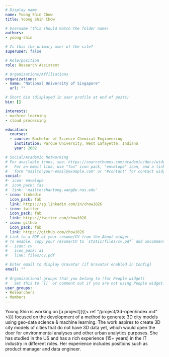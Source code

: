 ```yaml
---
# Display name
name: Yoong Shin Chow
title: Yoong Shin Chow

# Username (this should match the folder name)
authors:
- yoong-shin

# Is this the primary user of the site?
superuser: false

# Role/position
role: Research Assistant

# Organizations/Affiliations
organizations:
- name: "National University of Singapore"
  url: ""

# Short bio (displayed in user profile at end of posts)
bio: []

interests:
- machine learning
- cloud processing

education:
  courses:
  - course: Bachelor of Science Chemical Engineering
    institution: Purdue University, West Lafayette, Indiana
    year: 2002

# Social/Academic Networking
# For available icons, see: https://sourcethemes.com/academic/docs/widgets/#icons
#   For an email link, use "fas" icon pack, "envelope" icon, and a link in the
#   form "mailto:your-email@example.com" or "#contact" for contact widget.
social:
#- icon: envelope
#  icon_pack: fas
#  link: 'mailto:shantong.wang@u.nus.edu'
- icon: linkedin
  icon_pack: fab
  link: https://sg.linkedin.com/in/chow1026
- icon: twitter
  icon_pack: fab
  link: https://twitter.com/chow1026
- icon: github
  icon_pack: fab
  link: https://github.com/chow1026
# Link to a PDF of your resume/CV from the About widget.
# To enable, copy your resume/CV to `static/files/cv.pdf` and uncomment the lines below.  
# - icon: cv
#   icon_pack: ai
#   link: files/cv.pdf

# Enter email to display Gravatar (if Gravatar enabled in Config)
email: ""
  
# Organizational groups that you belong to (for People widget)
#   Set this to `[]` or comment out if you are not using People widget.  
user_groups:
- Researchers
- Members
---
```


Yoong Shin is working on [a project]({{< ref "/project/3d-open/index.md" >}}) focused on the development of a method to generate 3D city models using geo-data science & machine learning.
The work aspires to create 3D city models of cities that do not have 3D data yet, which would open the door for environmental analyses and other urban analytics purposes.
She has studied in the US and has a rich experience (15+ years) in the IT industry in different roles.
Her experience includes positions such as product manager and data engineer.
